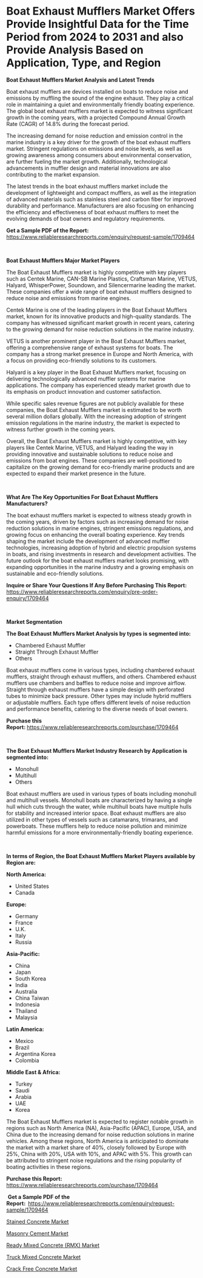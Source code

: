 <p><h1>Boat Exhaust Mufflers Market Offers Provide Insightful Data for the Time Period from 2024 to 2031 and also Provide Analysis Based on Application, Type, and Region</h1></p><p><strong>Boat Exhaust Mufflers Market Analysis and Latest Trends</strong></p>
<p><p>Boat exhaust mufflers are devices installed on boats to reduce noise and emissions by muffling the sound of the engine exhaust. They play a critical role in maintaining a quiet and environmentally friendly boating experience. The global boat exhaust mufflers market is expected to witness significant growth in the coming years, with a projected Compound Annual Growth Rate (CAGR) of 14.8% during the forecast period.</p><p>The increasing demand for noise reduction and emission control in the marine industry is a key driver for the growth of the boat exhaust mufflers market. Stringent regulations on emissions and noise levels, as well as growing awareness among consumers about environmental conservation, are further fueling the market growth. Additionally, technological advancements in muffler design and material innovations are also contributing to the market expansion.</p><p>The latest trends in the boat exhaust mufflers market include the development of lightweight and compact mufflers, as well as the integration of advanced materials such as stainless steel and carbon fiber for improved durability and performance. Manufacturers are also focusing on enhancing the efficiency and effectiveness of boat exhaust mufflers to meet the evolving demands of boat owners and regulatory requirements.</p></p>
<p><strong>Get a Sample PDF of the Report:&nbsp;</strong> <a href="https://www.reliableresearchreports.com/enquiry/request-sample/1709464">https://www.reliableresearchreports.com/enquiry/request-sample/1709464</a></p>
<p>&nbsp;</p>
<p><strong>Boat Exhaust Mufflers Major Market Players</strong></p>
<p><p>The Boat Exhaust Mufflers market is highly competitive with key players such as Centek Marine, CAN-SB Marine Plastics, Craftsman Marine, VETUS, Halyard, WhisperPower, Soundown, and Silencermarine leading the market. These companies offer a wide range of boat exhaust mufflers designed to reduce noise and emissions from marine engines.</p><p>Centek Marine is one of the leading players in the Boat Exhaust Mufflers market, known for its innovative products and high-quality standards. The company has witnessed significant market growth in recent years, catering to the growing demand for noise reduction solutions in the marine industry.</p><p>VETUS is another prominent player in the Boat Exhaust Mufflers market, offering a comprehensive range of exhaust systems for boats. The company has a strong market presence in Europe and North America, with a focus on providing eco-friendly solutions to its customers.</p><p>Halyard is a key player in the Boat Exhaust Mufflers market, focusing on delivering technologically advanced muffler systems for marine applications. The company has experienced steady market growth due to its emphasis on product innovation and customer satisfaction.</p><p>While specific sales revenue figures are not publicly available for these companies, the Boat Exhaust Mufflers market is estimated to be worth several million dollars globally. With the increasing adoption of stringent emission regulations in the marine industry, the market is expected to witness further growth in the coming years.</p><p>Overall, the Boat Exhaust Mufflers market is highly competitive, with key players like Centek Marine, VETUS, and Halyard leading the way in providing innovative and sustainable solutions to reduce noise and emissions from boat engines. These companies are well-positioned to capitalize on the growing demand for eco-friendly marine products and are expected to expand their market presence in the future.</p></p>
<p>&nbsp;</p>
<p><strong>What Are The Key Opportunities For Boat Exhaust Mufflers Manufacturers?</strong></p>
<p><p>The boat exhaust mufflers market is expected to witness steady growth in the coming years, driven by factors such as increasing demand for noise reduction solutions in marine engines, stringent emissions regulations, and growing focus on enhancing the overall boating experience. Key trends shaping the market include the development of advanced muffler technologies, increasing adoption of hybrid and electric propulsion systems in boats, and rising investments in research and development activities. The future outlook for the boat exhaust mufflers market looks promising, with expanding opportunities in the marine industry and a growing emphasis on sustainable and eco-friendly solutions.</p></p>
<p><strong>Inquire or Share Your Questions If Any Before Purchasing This Report:</strong> <a href="https://www.reliableresearchreports.com/enquiry/pre-order-enquiry/1709464">https://www.reliableresearchreports.com/enquiry/pre-order-enquiry/1709464</a></p>
<p>&nbsp;</p>
<p><strong>Market Segmentation</strong></p>
<p><strong>The Boat Exhaust Mufflers Market Analysis by types is segmented into:</strong></p>
<p><ul><li>Chambered Exhaust Muffler</li><li>Straight Through Exhaust Muffler</li><li>Others</li></ul></p>
<p><p>Boat exhaust mufflers come in various types, including chambered exhaust mufflers, straight through exhaust mufflers, and others. Chambered exhaust mufflers use chambers and baffles to reduce noise and improve airflow. Straight through exhaust mufflers have a simple design with perforated tubes to minimize back pressure. Other types may include hybrid mufflers or adjustable mufflers. Each type offers different levels of noise reduction and performance benefits, catering to the diverse needs of boat owners.</p></p>
<p><strong>Purchase this Report:&nbsp;</strong><a href="https://www.reliableresearchreports.com/purchase/1709464">https://www.reliableresearchreports.com/purchase/1709464</a></p>
<p>&nbsp;</p>
<p><strong>The Boat Exhaust Mufflers Market Industry Research by Application is segmented into:</strong></p>
<p><ul><li>Monohull</li><li>Multihull</li><li>Others</li></ul></p>
<p><p>Boat exhaust mufflers are used in various types of boats including monohull and multihull vessels. Monohull boats are characterized by having a single hull which cuts through the water, while multihull boats have multiple hulls for stability and increased interior space. Boat exhaust mufflers are also utilized in other types of vessels such as catamarans, trimarans, and powerboats. These mufflers help to reduce noise pollution and minimize harmful emissions for a more environmentally-friendly boating experience.</p></p>
<p>&nbsp;</p>
<p><strong>In terms of Region, the Boat Exhaust Mufflers Market Players available by Region are:</strong></p>
<p>
    <p> <strong> North America: </strong>
        <ul>
            <li>United States</li>
            <li>Canada</li>
        </ul>
        </p> 
    <p> <strong> Europe: </strong>
        <ul>
            <li>Germany</li>
            <li>France</li>
            <li>U.K.</li>
            <li>Italy</li>
            <li>Russia</li>
        </ul>
        </p> 
    <p> <strong> Asia-Pacific: </strong>
        <ul>
            <li>China</li>
            <li>Japan</li>
            <li>South Korea</li>
            <li>India</li>
            <li>Australia</li>
            <li>China Taiwan</li>
            <li>Indonesia</li>
            <li>Thailand</li>
            <li>Malaysia</li>
        </ul>
        </p> 
    <p> <strong> Latin America: </strong>
        <ul>
            <li>Mexico</li>
            <li>Brazil</li>
            <li>Argentina Korea</li>
            <li>Colombia</li>
        </ul>
        </p> 
    <p> <strong> Middle East & Africa: </strong>
        <ul>
            <li>Turkey</li>
            <li>Saudi</li>
            <li>Arabia</li>
            <li>UAE</li>
            <li>Korea</li>
        </ul>
    </p>
    </p>
<p><p>The Boat Exhaust Mufflers market is expected to register notable growth in regions such as North America (NA), Asia-Pacific (APAC), Europe, USA, and China due to the increasing demand for noise reduction solutions in marine vehicles. Among these regions, North America is anticipated to dominate the market with a market share of 40%, closely followed by Europe with 25%, China with 20%, USA with 10%, and APAC with 5%. This growth can be attributed to stringent noise regulations and the rising popularity of boating activities in these regions.</p></p>
<p><strong>Purchase this Report: </strong><a href="https://www.reliableresearchreports.com/purchase/1709464">https://www.reliableresearchreports.com/purchase/1709464</a></p>
<p>&nbsp;<strong>Get a Sample PDF of the Report:&nbsp;&nbsp;</strong><a href="https://www.reliableresearchreports.com/enquiry/request-sample/1709464">https://www.reliableresearchreports.com/enquiry/request-sample/1709464</a></p>
<p><strong></strong></p>
<p><p><a href="https://github.com/okotobwrhuteie/Market-Research-Report-List-1/blob/main/stained-concrete-market.md">Stained Concrete Market</a></p><p><a href="https://github.com/okotobwrhuteie/Market-Research-Report-List-1/blob/main/masonry-cement-market.md">Masonry Cement Market</a></p><p><a href="https://github.com/ashepherd82/Market-Research-Report-List-3/blob/main/ready-mixed-concrete-rmx-market.md">Ready Mixed Concrete (RMX) Market</a></p><p><a href="https://github.com/irfadac/Market-Research-Report-List-2/blob/main/truck-mixed-concrete-market.md">Truck Mixed Concrete Market</a></p><p><a href="https://github.com/myacatherineblakecaczo9vcsw/Market-Research-Report-List-1/blob/main/crack-free-concrete-market.md">Crack Free Concrete Market</a></p></p>